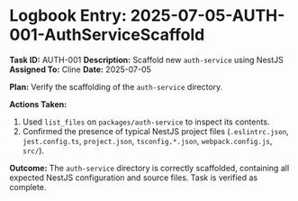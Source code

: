 # Logbook Entry: 2025-07-05-AUTH-001-AuthServiceScaffold

**Task ID:** AUTH-001
**Description:** Scaffold new `auth-service` using NestJS
**Assigned To:** Cline
**Date:** 2025-07-05

**Plan:**
Verify the scaffolding of the `auth-service` directory.

**Actions Taken:**
1.  Used `list_files` on `packages/auth-service` to inspect its contents.
2.  Confirmed the presence of typical NestJS project files (`.eslintrc.json`, `jest.config.ts`, `project.json`, `tsconfig.*.json`, `webpack.config.js`, `src/`).

**Outcome:**
The `auth-service` directory is correctly scaffolded, containing all expected NestJS configuration and source files. Task is verified as complete.
